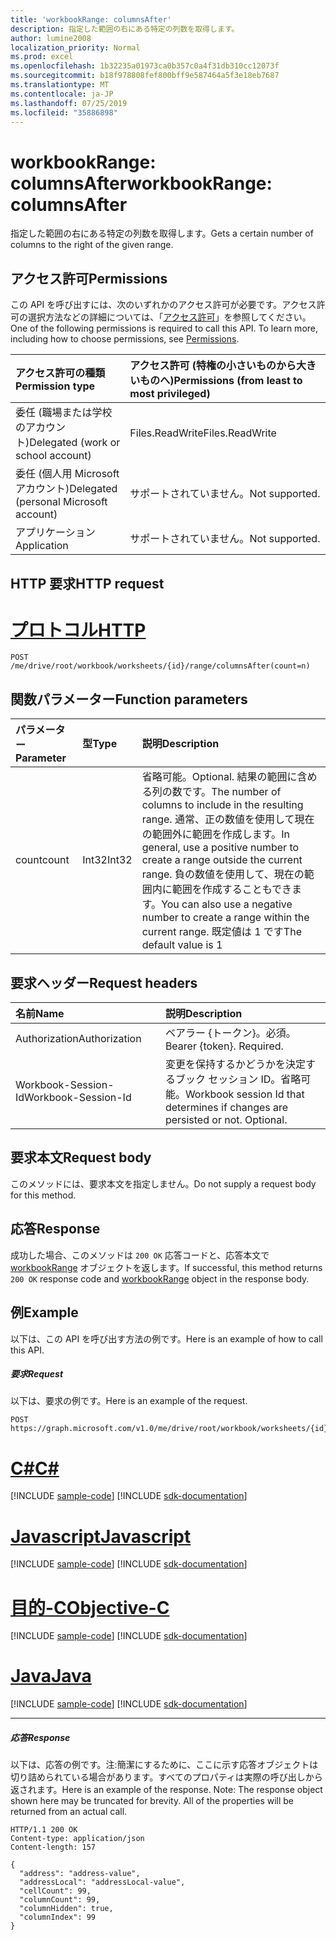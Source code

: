 ```yaml
---
title: 'workbookRange: columnsAfter'
description: 指定した範囲の右にある特定の列数を取得します。
author: lumine2008
localization_priority: Normal
ms.prod: excel
ms.openlocfilehash: 1b32235a01973ca0b357c0a4f31db310cc12073f
ms.sourcegitcommit: b18f978808fef800bff9e587464a5f3e18eb7687
ms.translationtype: MT
ms.contentlocale: ja-JP
ms.lasthandoff: 07/25/2019
ms.locfileid: "35886898"
---
```

# <a name="workbookrange-columnsafter"></a><span data-ttu-id="79a3b-103">workbookRange: columnsAfter</span><span class="sxs-lookup"><span data-stu-id="79a3b-103">workbookRange: columnsAfter</span></span>

<span data-ttu-id="79a3b-104">指定した範囲の右にある特定の列数を取得します。</span><span class="sxs-lookup"><span data-stu-id="79a3b-104">Gets a certain number of columns to the right of the given range.</span></span>

## <a name="permissions"></a><span data-ttu-id="79a3b-105">アクセス許可</span><span class="sxs-lookup"><span data-stu-id="79a3b-105">Permissions</span></span>
<span data-ttu-id="79a3b-p101">この API を呼び出すには、次のいずれかのアクセス許可が必要です。アクセス許可の選択方法などの詳細については、「[アクセス許可](/graph/permissions-reference)」を参照してください。</span><span class="sxs-lookup"><span data-stu-id="79a3b-p101">One of the following permissions is required to call this API. To learn more, including how to choose permissions, see [Permissions](/graph/permissions-reference).</span></span>

|<span data-ttu-id="79a3b-108">アクセス許可の種類</span><span class="sxs-lookup"><span data-stu-id="79a3b-108">Permission type</span></span>      | <span data-ttu-id="79a3b-109">アクセス許可 (特権の小さいものから大きいものへ)</span><span class="sxs-lookup"><span data-stu-id="79a3b-109">Permissions (from least to most privileged)</span></span>              |
|:--------------------|:---------------------------------------------------------|
|<span data-ttu-id="79a3b-110">委任 (職場または学校のアカウント)</span><span class="sxs-lookup"><span data-stu-id="79a3b-110">Delegated (work or school account)</span></span> | <span data-ttu-id="79a3b-111">Files.ReadWrite</span><span class="sxs-lookup"><span data-stu-id="79a3b-111">Files.ReadWrite</span></span>    |
|<span data-ttu-id="79a3b-112">委任 (個人用 Microsoft アカウント)</span><span class="sxs-lookup"><span data-stu-id="79a3b-112">Delegated (personal Microsoft account)</span></span> | <span data-ttu-id="79a3b-113">サポートされていません。</span><span class="sxs-lookup"><span data-stu-id="79a3b-113">Not supported.</span></span>    |
|<span data-ttu-id="79a3b-114">アプリケーション</span><span class="sxs-lookup"><span data-stu-id="79a3b-114">Application</span></span> | <span data-ttu-id="79a3b-115">サポートされていません。</span><span class="sxs-lookup"><span data-stu-id="79a3b-115">Not supported.</span></span> |

## <a name="http-request"></a><span data-ttu-id="79a3b-116">HTTP 要求</span><span class="sxs-lookup"><span data-stu-id="79a3b-116">HTTP request</span></span>

# <a name="httptabhttp"></a>[<span data-ttu-id="79a3b-117">プロトコル</span><span class="sxs-lookup"><span data-stu-id="79a3b-117">HTTP</span></span>](#tab/http)
<!-- { "blockType": "ignored" } -->
```http
POST /me/drive/root/workbook/worksheets/{id}/range/columnsAfter(count=n)

```

## <a name="function-parameters"></a><span data-ttu-id="79a3b-118">関数パラメーター</span><span class="sxs-lookup"><span data-stu-id="79a3b-118">Function parameters</span></span>

| <span data-ttu-id="79a3b-119">パラメーター</span><span class="sxs-lookup"><span data-stu-id="79a3b-119">Parameter</span></span>    | <span data-ttu-id="79a3b-120">型</span><span class="sxs-lookup"><span data-stu-id="79a3b-120">Type</span></span>   |<span data-ttu-id="79a3b-121">説明</span><span class="sxs-lookup"><span data-stu-id="79a3b-121">Description</span></span>|
|:---------------|:--------|:----------|
|<span data-ttu-id="79a3b-122">count</span><span class="sxs-lookup"><span data-stu-id="79a3b-122">count</span></span>|<span data-ttu-id="79a3b-123">Int32</span><span class="sxs-lookup"><span data-stu-id="79a3b-123">Int32</span></span>|<span data-ttu-id="79a3b-124">省略可能。</span><span class="sxs-lookup"><span data-stu-id="79a3b-124">Optional.</span></span> <span data-ttu-id="79a3b-125">結果の範囲に含める列の数です。</span><span class="sxs-lookup"><span data-stu-id="79a3b-125">The number of columns to include in the resulting range.</span></span> <span data-ttu-id="79a3b-126">通常、正の数値を使用して現在の範囲外に範囲を作成します。</span><span class="sxs-lookup"><span data-stu-id="79a3b-126">In general, use a positive number to create a range outside the current range.</span></span> <span data-ttu-id="79a3b-127">負の数値を使用して、現在の範囲内に範囲を作成することもできます。</span><span class="sxs-lookup"><span data-stu-id="79a3b-127">You can also use a negative number to create a range within the current range.</span></span> <span data-ttu-id="79a3b-128">既定値は 1 です</span><span class="sxs-lookup"><span data-stu-id="79a3b-128">The default value is 1</span></span>|

## <a name="request-headers"></a><span data-ttu-id="79a3b-129">要求ヘッダー</span><span class="sxs-lookup"><span data-stu-id="79a3b-129">Request headers</span></span>
| <span data-ttu-id="79a3b-130">名前</span><span class="sxs-lookup"><span data-stu-id="79a3b-130">Name</span></span>       | <span data-ttu-id="79a3b-131">説明</span><span class="sxs-lookup"><span data-stu-id="79a3b-131">Description</span></span>|
|:---------------|:----------|
| <span data-ttu-id="79a3b-132">Authorization</span><span class="sxs-lookup"><span data-stu-id="79a3b-132">Authorization</span></span>  | <span data-ttu-id="79a3b-p103">ベアラー {トークン}。必須。</span><span class="sxs-lookup"><span data-stu-id="79a3b-p103">Bearer {token}. Required.</span></span> |
| <span data-ttu-id="79a3b-135">Workbook-Session-Id</span><span class="sxs-lookup"><span data-stu-id="79a3b-135">Workbook-Session-Id</span></span>  | <span data-ttu-id="79a3b-p104">変更を保持するかどうかを決定するブック セッション ID。省略可能。</span><span class="sxs-lookup"><span data-stu-id="79a3b-p104">Workbook session Id that determines if changes are persisted or not. Optional.</span></span>|

## <a name="request-body"></a><span data-ttu-id="79a3b-138">要求本文</span><span class="sxs-lookup"><span data-stu-id="79a3b-138">Request body</span></span>
<span data-ttu-id="79a3b-139">このメソッドには、要求本文を指定しません。</span><span class="sxs-lookup"><span data-stu-id="79a3b-139">Do not supply a request body for this method.</span></span>

## <a name="response"></a><span data-ttu-id="79a3b-140">応答</span><span class="sxs-lookup"><span data-stu-id="79a3b-140">Response</span></span>
<span data-ttu-id="79a3b-141">成功した場合、このメソッドは `200 OK` 応答コードと、応答本文で [workbookRange](../resources/range.md) オブジェクトを返します。</span><span class="sxs-lookup"><span data-stu-id="79a3b-141">If successful, this method returns `200 OK` response code and [workbookRange](../resources/range.md) object in the response body.</span></span>

## <a name="example"></a><span data-ttu-id="79a3b-142">例</span><span class="sxs-lookup"><span data-stu-id="79a3b-142">Example</span></span>
<span data-ttu-id="79a3b-143">以下は、この API を呼び出す方法の例です。</span><span class="sxs-lookup"><span data-stu-id="79a3b-143">Here is an example of how to call this API.</span></span>
##### <a name="request"></a><span data-ttu-id="79a3b-144">要求</span><span class="sxs-lookup"><span data-stu-id="79a3b-144">Request</span></span>
<span data-ttu-id="79a3b-145">以下は、要求の例です。</span><span class="sxs-lookup"><span data-stu-id="79a3b-145">Here is an example of the request.</span></span>
<!--{
  "blockType": "request",
  "isComposable": true,
  "name": "workbookrange_columnsafter",
  "idempotent": true
}-->
```http
POST https://graph.microsoft.com/v1.0/me/drive/root/workbook/worksheets/{id}/range/columnsAfter(count=2)
```
# <a name="ctabcsharp"></a>[<span data-ttu-id="79a3b-146">C#</span><span class="sxs-lookup"><span data-stu-id="79a3b-146">C#</span></span>](#tab/csharp)
[!INCLUDE [sample-code](../includes/snippets/csharp/workbookrange-columnsafter-csharp-snippets.md)]
[!INCLUDE [sdk-documentation](../includes/snippets/snippets-sdk-documentation-link.md)]

# <a name="javascripttabjavascript"></a>[<span data-ttu-id="79a3b-147">Javascript</span><span class="sxs-lookup"><span data-stu-id="79a3b-147">Javascript</span></span>](#tab/javascript)
[!INCLUDE [sample-code](../includes/snippets/javascript/workbookrange-columnsafter-javascript-snippets.md)]
[!INCLUDE [sdk-documentation](../includes/snippets/snippets-sdk-documentation-link.md)]

# <a name="objective-ctabobjc"></a>[<span data-ttu-id="79a3b-148">目的-C</span><span class="sxs-lookup"><span data-stu-id="79a3b-148">Objective-C</span></span>](#tab/objc)
[!INCLUDE [sample-code](../includes/snippets/objc/workbookrange-columnsafter-objc-snippets.md)]
[!INCLUDE [sdk-documentation](../includes/snippets/snippets-sdk-documentation-link.md)]

# <a name="javatabjava"></a>[<span data-ttu-id="79a3b-149">Java</span><span class="sxs-lookup"><span data-stu-id="79a3b-149">Java</span></span>](#tab/java)
[!INCLUDE [sample-code](../includes/snippets/java/workbookrange-columnsafter-java-snippets.md)]
[!INCLUDE [sdk-documentation](../includes/snippets/snippets-sdk-documentation-link.md)]

---


##### <a name="response"></a><span data-ttu-id="79a3b-150">応答</span><span class="sxs-lookup"><span data-stu-id="79a3b-150">Response</span></span>
<span data-ttu-id="79a3b-p105">以下は、応答の例です。注:簡潔にするために、ここに示す応答オブジェクトは切り詰められている場合があります。すべてのプロパティは実際の呼び出しから返されます。</span><span class="sxs-lookup"><span data-stu-id="79a3b-p105">Here is an example of the response. Note: The response object shown here may be truncated for brevity. All of the properties will be returned from an actual call.</span></span>
<!-- {
  "blockType": "response",
  "truncated": true,
  "@odata.type": "microsoft.graph.workbookRange"
} -->
```http
HTTP/1.1 200 OK
Content-type: application/json
Content-length: 157

{
  "address": "address-value",
  "addressLocal": "addressLocal-value",
  "cellCount": 99,
  "columnCount": 99,
  "columnHidden": true,
  "columnIndex": 99
}
```
<!-- uuid: 8fcb5dbc-d5aa-4681-8e31-b001d5168d79 
2015-10-25 14:57:30 UTC -->
<!-- {
  "type": "#page.annotation",
  "description": "Example",
  "keywords": "",
  "section": "documentation",
  "tocPath": "",
  "suppressions": [
  ]
}-->
